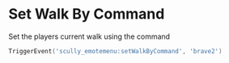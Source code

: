 # Set Walk By Command

Set the players current walk using the command
```lua
TriggerEvent('scully_emotemenu:setWalkByCommand', 'brave2')
```